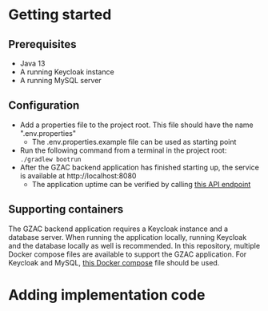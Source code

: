 # Getting started
## Prerequisites
- Java 13
- A running Keycloak instance
- A running MySQL server

## Configuration
- Add a properties file to the project root. This file should have the name ".env.properties"
  - The .env.properties.example file can be used as starting point
- Run the following command from a terminal in the project root: ```./gradlew bootrun```
- After the GZAC backend application has finished starting up, the service is available at http://localhost:8080
  - The application uptime can be verified by calling [this API endpoint](http://localhost:8080/api/ping)

## Supporting containers
The GZAC backend application requires a Keycloak instance and a database server. When running the application locally, running Keycloak and the database locally as well is recommended. In this repository, multiple Docker compose files are available to support the GZAC application. For Keycloak and MySQL, [this Docker compose](https://github.com/generiekzaakafhandelcomponent/gzac-docker-compose/blob/main/keycloak-and-mysql.yml) file should be used.

# Adding implementation code
